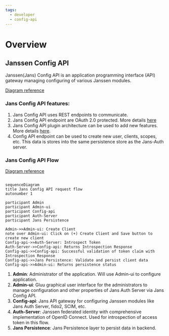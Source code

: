 ```yaml
---
tags:
  - developer
  - config-api
---
```


# Overview

## Janssen Config API
Janssen(Jans) Config API is an application programming interface (API) gateway managing configuring of various Janssen modules.

[Diagram reference](../../assets/config-api-components.png)


### Jans Config API features:

 1. Jans Config API uses REST endpoints to communicate. 
 2. Jans Config API endpoint are OAuth 2.0 protected. More details [here](../../admin/config-guide/config-api/authorization.md)
 3. Jans Config API plugin architecture can be used to add new features. More details [here](../../admin/config-guide/config-api/plugins.md).
 4. Config API endpoint can be used to create new user, clients, scopes, etc. This data is stores into the same persistence store as the Jans-Auth server.


### Jans Config API Flow
[Diagram reference](../../assets/sequence-config-api-flow.png)

```mermaid

sequenceDiagram
title Jans Config API request flow
autonumber 1

participant Admin
participant Admin-ui
participant Config-api
participant Auth-Server
participant Jans Persistence

Admin->>Admin-ui: Create Client
note over Admin-ui: Click on (+) Create Client and Save button to create new client
Config-api->>Auth-Server: Introspect Token
Auth-Server->>Config-api: Returns Introspection Response
Config-api->>Config-api: Successful validation of token claim with Introspection Response
Config-api->>Jans Persistence: Validate and persist client data
Config-api->>Admin-ui: Returns persistence status
```


 1. **Admin**: Administrator of the application. Will use Admin-ui to configure application. </li>
 2. **Admin-ui**: Gluu graphical user interface for the administrators to manage configuration and other properties of Jans Auth Server via Jans Config API.</li>
 3. **Config-api**: Jans API gateway for configuring Janssen modules like Jans Auth Server, fido2, SCIM, etc. </li>
 4. **Auth-Server**: Janssen federated identity with comprehensive implementation of OpenID Connect. Used for introspection of access token in this flow.</li>
 5. **Jans Persistence**: Jans Persistence layer to persist data in backend.</li>

